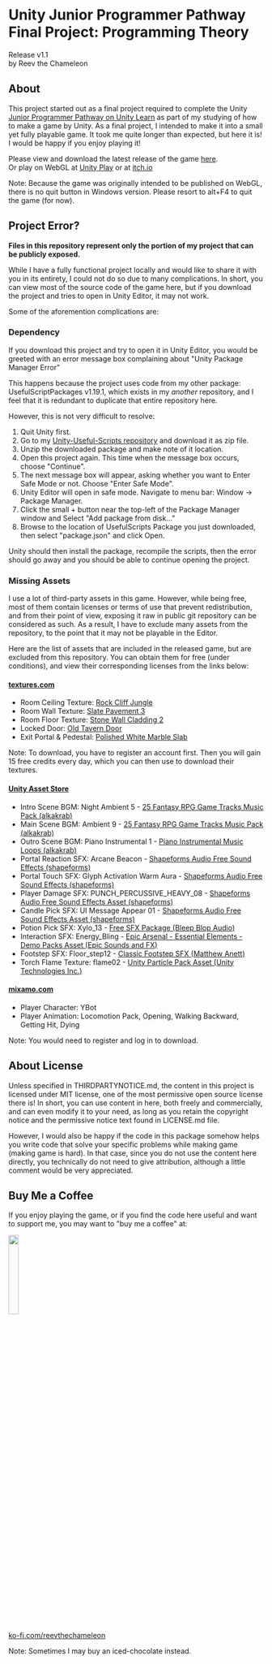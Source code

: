 Unity Junior Programmer Pathway Final Project: Programming Theory
===========================================================================
Release v1.1  
by Reev the Chameleon

About
---------------------------------------------------------------------------
This project started out as a final project required to complete the
Unity [Junior Programmer Pathway on Unity Learn](https://learn.unity.com/pathway/junior-programmer)
as part of my studying of how to make a game by Unity. As a final project,
I intended to make it into a small yet fully playable game.
It took me quite longer than expected, but here it is!
I would be happy if you enjoy playing it!

Please view and download the latest release of the game [here](https://github.com/ReevTheChameleon/ProgrammingTheory_Public/releases/latest).  
Or play on WebGL at [Unity Play](https://play.unity.com/mg/other/1-1-wgzzd) or at [itch.io](https://reevthechameleon.itch.io/3-digit-maze)

Note: Because the game was originally intended to be published on WebGL,
there is no quit button in Windows version. Please resort to alt+F4 to quit the game
(for now).

Project Error?
---------------------------------------------------------------------------
**Files in this repository represent only the portion of my project that can be
publicly exposed.**

While I have a fully functional project locally and would like to share it with you
in its entirety, I could not do so due to many complications. In short, you can view
most of the source code of the game here, but if you download the project and tries
to open in Unity Editor, it may not work.

Some of the aforemention complications are:

### Dependency
If you download this project and try to open it in Unity Editor, you would be
greeted with an error message box complaining about "Unity Package Manager Error"

This happens because the project uses code from my other package: UsefulScriptPackages v1.19.1,
which exists in my *another* repository, and I feel that it is redundant to duplicate
that entire repository here.

However, this is not very difficult to resolve:
1) Quit Unity first.
2) Go to my [Unity-Useful-Scripts repository](https://github.com/ReevTheChameleon/Unity-Useful-Scripts)
and download it as zip file.
3) Unzip the downloaded package and make note of it location.
4) Open this project again. This time when the message box occurs, choose "Continue".
5) The next message box will appear, asking whether you want to Enter Safe Mode or not.
Choose "Enter Safe Mode".
6) Unity Editor will open in safe mode. Navigate to menu bar: Window -> Package Manager.
7) Click the small + button near the top-left of the Package Manager window
and Select "Add package from disk..."
8) Browse to the location of UsefulScripts Package you just downloaded,
then select "package.json" and click Open.

Unity should then install the package, recompile the scripts, then the error should go away
and you should be able to continue opening the project.

### Missing Assets
I use a lot of third-party assets in this game. However, while being free,
most of them contain licenses or terms of use that prevent redistribution, and
from their point of view, exposing it raw in public git repository can be considered as such.
As a result, I have to exclude many assets from the repository, to the point that
it may not be playable in the Editor.

Here are the list of assets that are included in the released game, but are
excluded from this repository. You can obtain them for free (under conditions),
and view their corresponding licenses from the links below:

#### [textures.com](https://www.textures.com/)
- Room Ceiling Texture: [Rock Cliff Jungle](https://www.textures.com/download/PBR0227/133283)
- Room Wall Texture: [Slate Pavement 3](https://www.textures.com/download/PBR1084/143624)
- Room Floor Texture: [Stone Wall Cladding 2](https://www.textures.com/download/PBR0357/137040)
- Locked Door: [Old Tavern Door](https://www.textures.com/download/PBR0913/139951)
- Exit Portal & Pedestal: [Polished White Marble Slab](https://www.textures.com/download/PBR0499/138510)

Note: To download, you have to register an account first. Then you will gain
15 free credits every day, which you can then use to download their textures.

#### [Unity Asset Store](https://assetstore.unity.com/)
- Intro Scene BGM: Night Ambient 5 - [25 Fantasy RPG Game Tracks Music Pack (alkakrab)](https://assetstore.unity.com/packages/audio/music/25-fantasy-rpg-game-tracks-music-pack-240154)
- Main Scene BGM: Ambient 9 - [25 Fantasy RPG Game Tracks Music Pack (alkakrab)](https://assetstore.unity.com/packages/audio/music/25-fantasy-rpg-game-tracks-music-pack-240154)
- Outro Scene BGM: Piano Instrumental 1 - [Piano Instrumental Music Loops (alkakrab)](https://assetstore.unity.com/packages/audio/music/piano-instrumental-music-loops-240221)
- Portal Reaction SFX: Arcane Beacon - [Shapeforms Audio Free Sound Effects (shapeforms)](https://assetstore.unity.com/packages/audio/sound-fx/shapeforms-audio-free-sound-effects-183649)
- Portal Touch SFX: Glyph Activation Warm Aura - [Shapeforms Audio Free Sound Effects (shapeforms)](https://assetstore.unity.com/packages/audio/sound-fx/shapeforms-audio-free-sound-effects-183649)
- Player Damage SFX: PUNCH_PERCUSSIVE_HEAVY_08 - [Shapeforms Audio Free Sound Effects Asset (shapeforms)](https://assetstore.unity.com/packages/audio/sound-fx/shapeforms-audio-free-sound-effects-183649)
- Candle Pick SFX: UI Message Appear 01 - [Shapeforms Audio Free Sound Effects Asset (shapeforms)](https://assetstore.unity.com/packages/audio/sound-fx/shapeforms-audio-free-sound-effects-183649)
- Potion Pick SFX: Xylo_13 - [Free SFX Package (Bleep Blop Audio)](https://assetstore.unity.com/packages/audio/sound-fx/free-sfx-package-5178)
- Interaction SFX: Energy_Bling - [Epic Arsenal - Essential Elements - Demo Packs Asset (Epic Sounds and FX)](https://assetstore.unity.com/packages/audio/sound-fx/epic-arsenal-essential-elements-demo-packs-38428)
- Footstep SFX: Floor_step12 - [Classic Footstep SFX (Matthew Anett)](https://assetstore.unity.com/packages/audio/sound-fx/classic-footstep-sfx-173668)
- Torch Flame Texture: flame02 - [Unity Particle Pack Asset (Unity Technologies Inc.)](https://assetstore.unity.com/packages/vfx/particles/particle-pack-127325)

#### [mixamo.com](https://www.mixamo.com/#/)
- Player Character: YBot
- Player Animation: Locomotion Pack, Opening, Walking Backward, Getting Hit, Dying

Note: You would need to register and log in to download.

About License
---------------------------------------------------------------------------
Unless specified in THIRDPARTYNOTICE.md, the content in this project is licensed
under MIT license, one of the most permissive open source license there is!
In short, you can use content in here, both freely and commercially,
and can even modify it to your need, as long as you retain the copyright notice
and the permissive notice text found in LICENSE.md file.

However, I would also be happy if the code in this package somehow helps you write 
code that solve your specific problems while making game (making game is hard).
In that case, since you do not use the content here directly, you technically
do not need to give attribution, although a little comment would be
very appreciated.

Buy Me a Coffee
---------------------------------------------------------------------------
If you enjoy playing the game, 
or if you find the code here useful and want to support me,
you may want to "buy me a coffee" at:
 
[<img src="https://storage.ko-fi.com/cdn/brandasset/kofi_button_stroke.png" width="20%"/>](https://ko-fi.com/reevthechameleon)  
[ko-fi.com/reevthechameleon](https://ko-fi.com/reevthechameleon)

Note: Sometimes I may buy an iced-chocolate instead.
